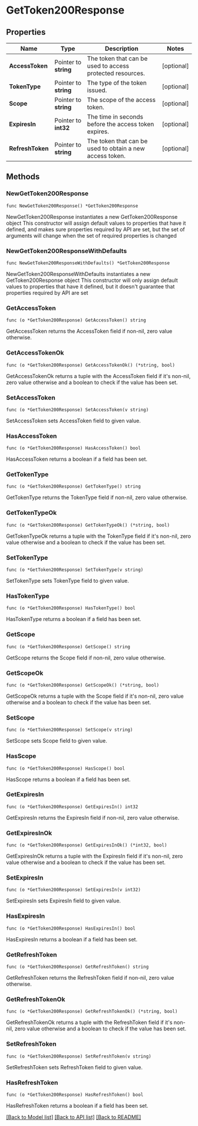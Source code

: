 # GetToken200Response

## Properties

Name | Type | Description | Notes
------------ | ------------- | ------------- | -------------
**AccessToken** | Pointer to **string** | The token that can be used to access protected resources. | [optional] 
**TokenType** | Pointer to **string** | The type of the token issued. | [optional] 
**Scope** | Pointer to **string** | The scope of the access token. | [optional] 
**ExpiresIn** | Pointer to **int32** | The time in seconds before the access token expires. | [optional] 
**RefreshToken** | Pointer to **string** | The token that can be used to obtain a new access token. | [optional] 

## Methods

### NewGetToken200Response

`func NewGetToken200Response() *GetToken200Response`

NewGetToken200Response instantiates a new GetToken200Response object
This constructor will assign default values to properties that have it defined,
and makes sure properties required by API are set, but the set of arguments
will change when the set of required properties is changed

### NewGetToken200ResponseWithDefaults

`func NewGetToken200ResponseWithDefaults() *GetToken200Response`

NewGetToken200ResponseWithDefaults instantiates a new GetToken200Response object
This constructor will only assign default values to properties that have it defined,
but it doesn't guarantee that properties required by API are set

### GetAccessToken

`func (o *GetToken200Response) GetAccessToken() string`

GetAccessToken returns the AccessToken field if non-nil, zero value otherwise.

### GetAccessTokenOk

`func (o *GetToken200Response) GetAccessTokenOk() (*string, bool)`

GetAccessTokenOk returns a tuple with the AccessToken field if it's non-nil, zero value otherwise
and a boolean to check if the value has been set.

### SetAccessToken

`func (o *GetToken200Response) SetAccessToken(v string)`

SetAccessToken sets AccessToken field to given value.

### HasAccessToken

`func (o *GetToken200Response) HasAccessToken() bool`

HasAccessToken returns a boolean if a field has been set.

### GetTokenType

`func (o *GetToken200Response) GetTokenType() string`

GetTokenType returns the TokenType field if non-nil, zero value otherwise.

### GetTokenTypeOk

`func (o *GetToken200Response) GetTokenTypeOk() (*string, bool)`

GetTokenTypeOk returns a tuple with the TokenType field if it's non-nil, zero value otherwise
and a boolean to check if the value has been set.

### SetTokenType

`func (o *GetToken200Response) SetTokenType(v string)`

SetTokenType sets TokenType field to given value.

### HasTokenType

`func (o *GetToken200Response) HasTokenType() bool`

HasTokenType returns a boolean if a field has been set.

### GetScope

`func (o *GetToken200Response) GetScope() string`

GetScope returns the Scope field if non-nil, zero value otherwise.

### GetScopeOk

`func (o *GetToken200Response) GetScopeOk() (*string, bool)`

GetScopeOk returns a tuple with the Scope field if it's non-nil, zero value otherwise
and a boolean to check if the value has been set.

### SetScope

`func (o *GetToken200Response) SetScope(v string)`

SetScope sets Scope field to given value.

### HasScope

`func (o *GetToken200Response) HasScope() bool`

HasScope returns a boolean if a field has been set.

### GetExpiresIn

`func (o *GetToken200Response) GetExpiresIn() int32`

GetExpiresIn returns the ExpiresIn field if non-nil, zero value otherwise.

### GetExpiresInOk

`func (o *GetToken200Response) GetExpiresInOk() (*int32, bool)`

GetExpiresInOk returns a tuple with the ExpiresIn field if it's non-nil, zero value otherwise
and a boolean to check if the value has been set.

### SetExpiresIn

`func (o *GetToken200Response) SetExpiresIn(v int32)`

SetExpiresIn sets ExpiresIn field to given value.

### HasExpiresIn

`func (o *GetToken200Response) HasExpiresIn() bool`

HasExpiresIn returns a boolean if a field has been set.

### GetRefreshToken

`func (o *GetToken200Response) GetRefreshToken() string`

GetRefreshToken returns the RefreshToken field if non-nil, zero value otherwise.

### GetRefreshTokenOk

`func (o *GetToken200Response) GetRefreshTokenOk() (*string, bool)`

GetRefreshTokenOk returns a tuple with the RefreshToken field if it's non-nil, zero value otherwise
and a boolean to check if the value has been set.

### SetRefreshToken

`func (o *GetToken200Response) SetRefreshToken(v string)`

SetRefreshToken sets RefreshToken field to given value.

### HasRefreshToken

`func (o *GetToken200Response) HasRefreshToken() bool`

HasRefreshToken returns a boolean if a field has been set.


[[Back to Model list]](../README.md#documentation-for-models) [[Back to API list]](../README.md#documentation-for-api-endpoints) [[Back to README]](../README.md)


